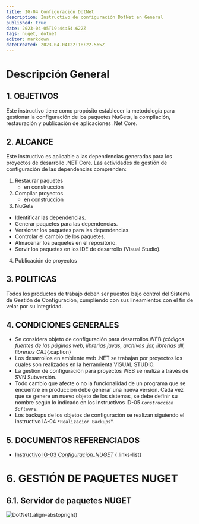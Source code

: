 ```yaml
---
title: IG-04 Configuración DotNet
description: Instructivo de configuración DotNet en General
published: true
date: 2023-04-05T19:44:54.622Z
tags: nuget, dotnet
editor: markdown
dateCreated: 2023-04-04T22:18:22.565Z
---
```


# Descripción General

## 1. OBJETIVOS

Este instructivo tiene como propósito establecer la metodología para gestionar la configuración de los paquetes NuGets, la compilación, restauración y publicación de aplicaciones .Net Core.

## 2. ALCANCE

Este instructivo es aplicable a las dependencias generadas para los proyectos de desarrollo .NET Core. Las actividades de gestión de configuración de las dependencias comprenden:

1. Restaurar paquetes
	-	en construcción
2. Compilar proyectos
	-	en construcción
3. NuGets
  - Identificar las dependencias.
  - Generar paquetes para las dependencias.
  - Versionar los paquetes para las dependencias.
  - Controlar el cambio de los paquetes.
  - Almacenar los paquetes en el repositorio.
  - Servir los paquetes en los IDE de desarrollo (Visual Studio).
  4. Publicación de proyectos

## 3.	POLITICAS

Todos los productos de trabajo deben ser puestos bajo control del Sistema de Gestión de Configuración, cumpliendo con sus lineamientos con el fin de velar por su integridad.

## 4.	CONDICIONES GENERALES

- Se considera objeto de configuración para desarrollos WEB *(códigos fuentes de las páginas web, librerías javas, archivos .jar, librerías dll, librerías C#.)*{.caption} 
- Los desarrollos en ambiente web .NET se trabajan por proyectos los cuales son realizados en la herramienta VISUAL STUDIO.
- La gestión de configuración para proyectos WEB se realiza a través de SVN Subversión.
- Todo cambio que afecte o no la funcionalidad de un programa que se encuentre en producción debe generar una nueva versión. Cada vez que se genere un nuevo objeto de los sistemas, se debe definir su nombre según lo indicado en los instructivos ID-05 *`Construcción Software`*.
- Los backups de los objetos de configuración se realizan siguiendo el instructivo IA-04 `*Realización Backups`*.

## 5.	DOCUMENTOS REFERENCIADOS  
- [Instructivo IG-03 *Configuración_NUGET*](/Gestion/Instructivos/IG-03-Configuración_NUGET)
{.links-list}

# 6.	GESTIÓN DE PAQUETES NUGET

## 6.1.	Servidor de paquetes NUGET

![DotNet](https://upload.wikimedia.org/wikipedia/commons/thumb/7/7d/Microsoft_.NET_logo.svg/1200px-Microsoft_.NET_logo.svg.png){.align-abstopright}